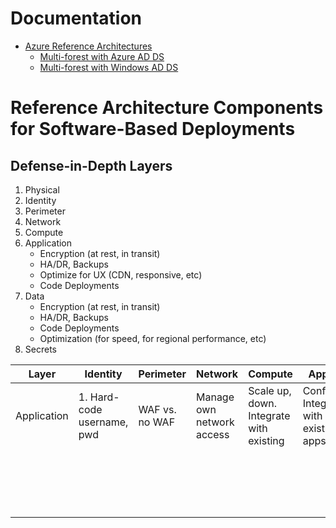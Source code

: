 # Documentation
- [Azure Reference Architectures](https://docs.microsoft.com/en-us/azure/architecture/browse/)
   - [Multi-forest with Azure AD DS](https://docs.microsoft.com/en-us/azure/architecture/example-scenario/wvd/multi-forest-azure-managed)
   - [Multi-forest with Windows AD DS](https://docs.microsoft.com/en-us/azure/architecture/example-scenario/wvd/multi-forest)

# Reference Architecture Components for Software-Based Deployments

## Defense-in-Depth Layers

1. Physical
1. Identity
1. Perimeter
1. Network
1. Compute
1. Application
    - Encryption (at rest, in transit)
    - HA/DR, Backups
    - Optimize for UX (CDN, responsive, etc)
    - Code Deployments
3. Data
    - Encryption (at rest, in transit)
    - HA/DR, Backups
    - Code Deployments
    - Optimization (for speed, for regional performance, etc)
1. Secrets


| **Layer**   | **Identity**               | **Perimeter**  | **Network**               | **Compute**                             | **Application**                                     | **Data**  | **** |
|-------------|----------------------------|----------------|---------------------------|-----------------------------------------|-----------------------------------------------------|-----------|------|
| Application | 1. Hard-code username, pwd | WAF vs. no WAF | Manage own network access | Scale up, down. Integrate with existing | Configuration. Integration with existing/other apps | Access to |      |
|             |                            |                |                           |                                         |                                                     |           |      |
|             |                            |                |                           |                                         |                                                     |           |      |
|             |                            |                |                           |                                         |                                                     |           |      |
|             |                            |                |                           |                                         |                                                     |           |      |
|             |                            |                |                           |                                         |                                                     |           |      |
|             |                            |                |                           |                                         |                                                     |           |      |
|             |                            |                |                           |                                         |                                                     |           |      |
|             |                            |                |                           |                                         |                                                     |           |      |
|             |                            |                |                           |                                         |                                                     |           |      |
|             |                            |                |                           |                                         |                                                     |           |      |
|             |                            |                |                           |                                         |                                                     |           |      |
|             |                            |                |                           |                                         |                                                     |           |      |
|             |                            |                |                           |                                         |                                                     |           |      |
|             |                            |                |                           |                                         |                                                     |           |      |
|             |                            |                |                           |                                         |                                                     |           |      |
|             |                            |                |                           |                                         |                                                     |           |      |
|             |                            |                |                           |                                         |                                                     |           |      |
|             |                            |                |                           |                                         |                                                     |           |      |
